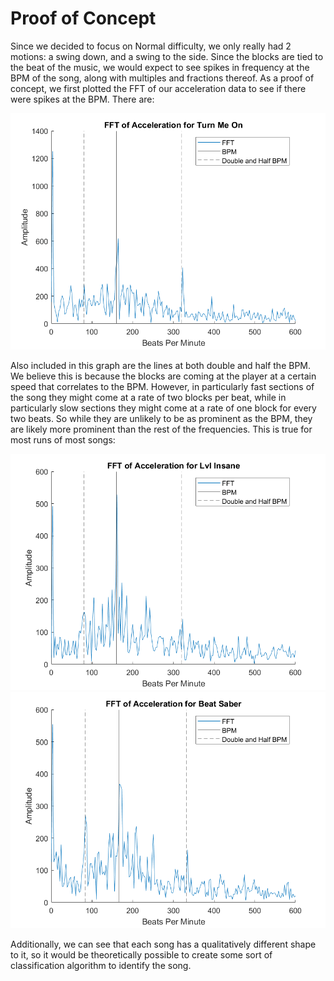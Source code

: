 # Proof of Concept

Since we decided to focus on Normal difficulty, we only really had 2 motions: a swing down, and a swing to the side. Since the blocks are tied to the beat of the music, we would expect to see spikes in frequency at the BPM of the song, along with multiples and fractions thereof. As a proof of concept, we first plotted the FFT of our acceleration data to see if there were spikes at the BPM. There are:

![BPM Turn Me On](images/motion-model1.png)

Also included in this graph are the lines at both double and half the BPM. We believe this is because the blocks are coming at the player at a certain speed that correlates to the BPM. However, in particularly fast sections of the song they might come at a rate of two blocks per beat, while in particularly slow sections they might come at a rate of one block for every two beats. So while they are unlikely to be as prominent as the BPM, they are likely more prominent than the rest of the frequencies. This is true for most runs of most songs:

![BPM Lvl Insane](images/motion-model2.png) ![BPM Beat Saber](images/motion-model3.png)

Additionally, we can see that each song has a qualitatively different shape to it, so it would be theoretically possible to create some sort of classification algorithm to identify the song.
